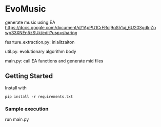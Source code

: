 # EvoMusic
generate music using EA
https://docs.google.com/document/d/1ApPU1CrFRcj9qS51uj_6U20SgdkjZpwp33XNEn5zSUk/edit?usp=sharing

fearture_extraction.py: inialitzaiton

util.py: evolutionary algorithm body

main.py: call EA functions and generate mid files




## Getting Started

Install  with

```
pip install -r requirements.txt 
```

### Sample execution

run main.py

